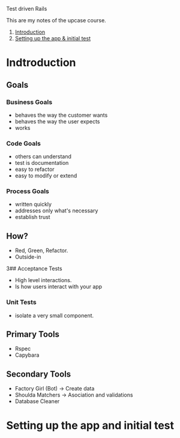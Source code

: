 Test driven Rails

This are my notes of the upcase course.

1. [Introduction](#introduction)
2. [Setting up the app & initial test](#setting-up-the-app-and-initial-test)

# Indtroduction

## Goals

### Business Goals
- behaves the way the customer wants
- behaves the way the user expects
- works

### Code Goals
- others can understand
- test is documentation 
- easy to refactor
- easy to modify or extend
 
### Process Goals
-  written quickly
- addresses only what's necessary
- establish trust

## How?

- Red, Green, Refactor.
- Outside-in

3## Acceptance Tests
- High level interactions.
- Is how users interact with your app

### Unit Tests
- isolate a very small component.

## Primary Tools
- Rspec
- Capybara

## Secondary Tools
- Factory Girl (Bot) -> Create data
- Shoulda Matchers -> Asociation and validations
- Database Cleaner

# Setting up the app and initial test
